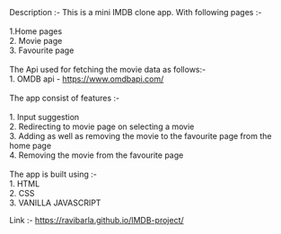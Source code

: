 <br><br>Description :- This is a mini IMDB clone app.
With following pages :-<br>
<br>1.Home pages
<br>2. Movie page
<br>3. Favourite page
<br><br>
The Api used for fetching the movie data as follows:-
<br>1. OMDB api  - https://www.omdbapi.com/
<br><br>
The app consist of features :-<br>
<br>1. Input suggestion
<br>2. Redirecting to movie page on selecting a movie
<br>3. Adding as well as removing the movie to the favourite page from the home page
<br>4. Removing the movie from the favourite page
<br><br>
The app is built using :-
<br>1. HTML
<br>2. CSS
<br>3. VANILLA JAVASCRIPT



 Link :- https://ravibarla.github.io/IMDB-project/
